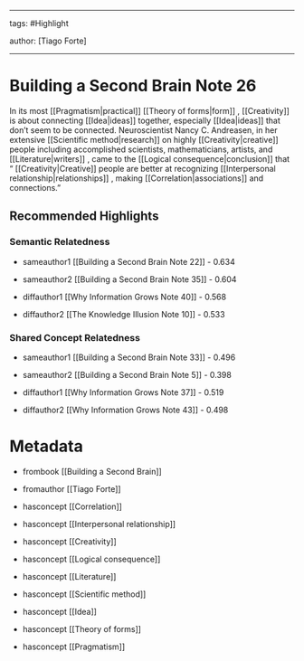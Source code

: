 




---

tags: #Highlight

author: [Tiago Forte]

---
# Building a Second Brain Note 26




In its most  [[Pragmatism|practical]]   [[Theory of forms|form]] ,  [[Creativity]]  is about connecting  [[Idea|ideas]]  together, especially  [[Idea|ideas]]  that don’t seem to be connected. Neuroscientist Nancy C. Andreasen, in her extensive  [[Scientific method|research]]  on highly  [[Creativity|creative]]  people including accomplished scientists, mathematicians, artists, and  [[Literature|writers]] , came to the  [[Logical consequence|conclusion]]  that “ [[Creativity|Creative]]  people are better at recognizing  [[Interpersonal relationship|relationships]] , making  [[Correlation|associations]]  and connections.”


## Recommended Highlights

### Semantic Relatedness


- sameauthor1 [[Building a Second Brain Note 22]] - 0.634

- sameauthor2 [[Building a Second Brain Note 35]] - 0.604

- diffauthor1 [[Why Information Grows Note 40]] - 0.568

- diffauthor2 [[The Knowledge Illusion Note 10]] - 0.533
### Shared Concept Relatedness


- sameauthor1 [[Building a Second Brain Note 33]] - 0.496

- sameauthor2 [[Building a Second Brain Note 5]] - 0.398

- diffauthor1 [[Why Information Grows Note 37]] - 0.519

- diffauthor2 [[Why Information Grows Note 43]] - 0.498
# Metadata


- frombook [[Building a Second Brain]]

- fromauthor [[Tiago Forte]]

- hasconcept [[Correlation]]

- hasconcept [[Interpersonal relationship]]

- hasconcept [[Creativity]]

- hasconcept [[Logical consequence]]

- hasconcept [[Literature]]

- hasconcept [[Scientific method]]

- hasconcept [[Idea]]

- hasconcept [[Theory of forms]]

- hasconcept [[Pragmatism]]